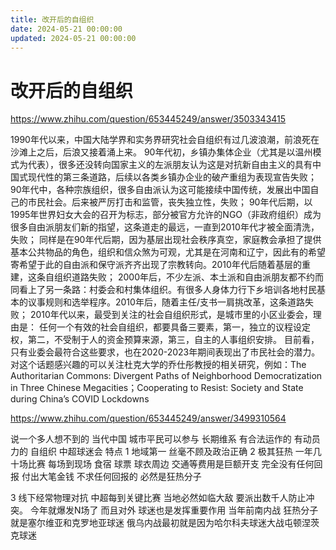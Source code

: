 ```yaml
---
title: 改开后的自组织
date: 2024-05-21 00:00:00
updated: 2024-05-21 00:00:00
---
```


# 改开后的自组织

https://www.zhihu.com/question/653445249/answer/3503343415

1990年代以来，中国大陆学界和实务界研究社会自组织有过几波浪潮，前浪死在沙滩上之后，后浪又接着涌上来。
90年代初，乡镇办集体企业（尤其是以温州模式为代表），很多还没转向国家主义的左派朋友认为这是对抗新自由主义的具有中国式现代性的第三条道路，后续以各类乡镇办企业的破产重组为表现宣告失败；
90年代中，各种宗族组织，很多自由派认为这可能接续中国传统，发展出中国自己的市民社会。后来被严厉打击和监管，丧失独立性，失败；
90年代后期，以1995年世界妇女大会的召开为标志，部分被官方允许的NGO（非政府组织）成为很多自由派朋友们新的指望，这条道走的最远，一直到2010年代才被全面清洗，失败；
同样是在90年代后期，因为基层出现社会秩序真空，家庭教会承担了提供基本公共物品的角色，组织和信众煞为可观，尤其是在河南和辽宁，因此有的希望寄希望于此的自由派和保守派齐齐出现了宗教转向。2010年代后随着基层的重建，这条自组织道路失败；
2000年后，不少左派、本土派和自由派朋友都不约而同看上了另一条路：村委会和村集体组织。有很多人身体力行下乡培训各地村民基本的议事规则和选举程序。2010年后，随着主任/支书一肩挑改革，这条道路失败；
2010年代以来，最受到关注的社会自组织形式，是城市里的小区业委会，理由是：
任何一个有效的社会自组织，都要具备三要素，第一，独立的议程设定权，第二，不受制于人的资金预算来源，第三，自主的人事组织安排。
目前看，只有业委会最符合这些要求，也在2020-2023年期间表现出了市民社会的潜力。
对这个话题感兴趣的可以关注杜克大学的乔仕彤教授的相关研究，例如：The Authoritarian Commons: Divergent Paths of Neighborhood Democratization in Three Chinese Megacities；Cooperating to Resist: Society and State during China’s COVID Lockdowns

https://www.zhihu.com/question/653445249/answer/3499310564

说一个多人想不到的
当代中国 城市平民可以参与 长期维系 有合法运作的 有动员力的 自组织
中超球迷会
特点
1 地域第一
丝毫不顾及政治正确
2 极其狂热
一年几十场比赛 每场到现场 食宿 球票 球衣周边 交通等费用是巨额开支 完全没有任何回报
付出大笔金钱 不求任何回报的 必然是狂热分子

3 线下经常物理对抗
中超每到关键比赛 当地必然如临大敌 要派出数千人防止冲突。
今年就爆发N场了
而且对外 球迷也是发挥重要作用
当年前南内战 狂热分子就是塞尔维亚和克罗地亚球迷
俄乌内战最初就是因为哈尔科夫球迷大战屯顿涅茨克球迷
